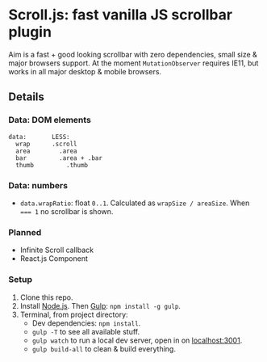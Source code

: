 # Scroll.js: fast vanilla JS scrollbar plugin

Aim is a fast + good looking scrollbar with zero dependencies, small size &amp; major browsers support.
At the moment `MutationObserver` requires IE11, but works in all major desktop &amp; mobile browsers.

## Details

### Data: DOM elements
```
data:       LESS:
  wrap      .scroll
  area        .area
  bar         .area + .bar
  thumb         .thumb
```

### Data: numbers

* `data.wrapRatio`: float `0..1`. Calculated as `wrapSize / areaSize`. When ` === 1` no scrollbar is shown.

### Planned

* Infinite Scroll callback
* React.js Component

### Setup

1. Clone this repo.
2. Install [Node.js](http://nodejs.org/). Then [Gulp](http://gulpjs.com/): `npm install -g gulp`.
3. Terminal, from project directory:
    * Dev dependencies: `npm install`.
    * `gulp -T` to see all available stuff.
    * `gulp watch` to run a local dev server, open in on [localhost:3001](http://localhost:3001/).
    * `gulp build-all` to clean &amp; build everything.
